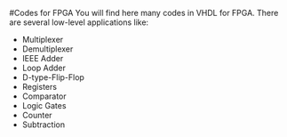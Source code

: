 #Codes for FPGA
You will find here many codes in VHDL for FPGA. There are several low-level applications like:
* Multiplexer
* Demultiplexer
* IEEE Adder
* Loop Adder
* D-type-Flip-Flop
* Registers
* Comparator
* Logic Gates
* Counter
* Subtraction
